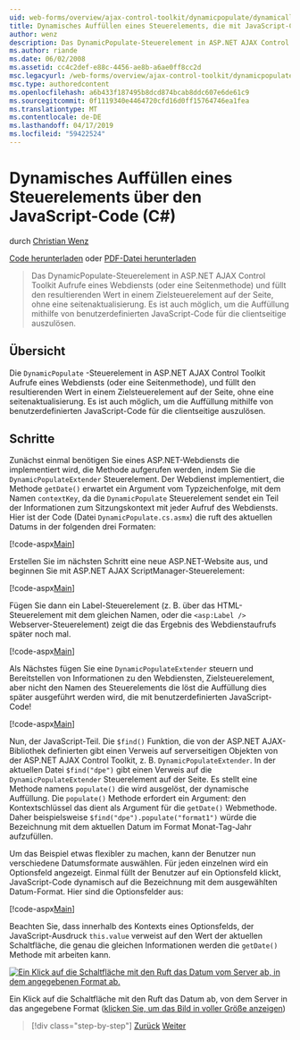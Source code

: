 ```yaml
---
uid: web-forms/overview/ajax-control-toolkit/dynamicpopulate/dynamically-populating-a-control-using-javascript-code-cs
title: Dynamisches Auffüllen eines Steuerelements, die mit JavaScript-Code (c#) | Microsoft-Dokumentation
author: wenz
description: Das DynamicPopulate-Steuerelement in ASP.NET AJAX Control Toolkit Aufrufe eines Webdiensts (oder eine Seitenmethode) und füllt den resultierenden Wert in ein Zielsteuerelement, auf t...
ms.author: riande
ms.date: 06/02/2008
ms.assetid: cc4c2def-e88c-4456-ae8b-a6ae0ff8cc2d
msc.legacyurl: /web-forms/overview/ajax-control-toolkit/dynamicpopulate/dynamically-populating-a-control-using-javascript-code-cs
msc.type: authoredcontent
ms.openlocfilehash: a6b433f187495b8dcd874bcab8ddc607e6de61c9
ms.sourcegitcommit: 0f1119340e4464720cfd16d0ff15764746ea1fea
ms.translationtype: MT
ms.contentlocale: de-DE
ms.lasthandoff: 04/17/2019
ms.locfileid: "59422524"
---
```

# <a name="dynamically-populating-a-control-using-javascript-code-c"></a>Dynamisches Auffüllen eines Steuerelements über den JavaScript-Code (C#)

durch [Christian Wenz](https://github.com/wenz)

[Code herunterladen](http://download.microsoft.com/download/d/8/f/d8f2f6f9-1b7c-46ad-9252-e1fc81bdea3e/dynamicpopulate1.cs.zip) oder [PDF-Datei herunterladen](http://download.microsoft.com/download/b/6/a/b6ae89ee-df69-4c87-9bfb-ad1eb2b23373/dynamicpopulate1CS.pdf)

> Das DynamicPopulate-Steuerelement in ASP.NET AJAX Control Toolkit Aufrufe eines Webdiensts (oder eine Seitenmethode) und füllt den resultierenden Wert in einem Zielsteuerelement auf der Seite, ohne eine seitenaktualisierung. Es ist auch möglich, um die Auffüllung mithilfe von benutzerdefinierten JavaScript-Code für die clientseitige auszulösen.


## <a name="overview"></a>Übersicht

Die `DynamicPopulate` -Steuerelement in ASP.NET AJAX Control Toolkit Aufrufe eines Webdiensts (oder eine Seitenmethode), und füllt den resultierenden Wert in einem Zielsteuerelement auf der Seite, ohne eine seitenaktualisierung. Es ist auch möglich, um die Auffüllung mithilfe von benutzerdefinierten JavaScript-Code für die clientseitige auszulösen.

## <a name="steps"></a>Schritte

Zunächst einmal benötigen Sie eines ASP.NET-Webdiensts die implementiert wird, die Methode aufgerufen werden, indem Sie die `DynamicPopulateExtender` Steuerelement. Der Webdienst implementiert, die Methode `getDate()` erwartet ein Argument vom Typzeichenfolge, mit dem Namen `contextKey`, da die `DynamicPopulate` Steuerelement sendet ein Teil der Informationen zum Sitzungskontext mit jeder Aufruf des Webdiensts. Hier ist der Code (Datei `DynamicPopulate.cs.asmx`) die ruft des aktuellen Datums in der folgenden drei Formaten:

[!code-aspx[Main](dynamically-populating-a-control-using-javascript-code-cs/samples/sample1.aspx)]

Erstellen Sie im nächsten Schritt eine neue ASP.NET-Website aus, und beginnen Sie mit ASP.NET AJAX ScriptManager-Steuerelement:

[!code-aspx[Main](dynamically-populating-a-control-using-javascript-code-cs/samples/sample2.aspx)]

Fügen Sie dann ein Label-Steuerelement (z. B. über das HTML-Steuerelement mit dem gleichen Namen, oder die `<asp:Label />` Webserver-Steuerelement) zeigt die das Ergebnis des Webdienstaufrufs später noch mal.

[!code-aspx[Main](dynamically-populating-a-control-using-javascript-code-cs/samples/sample3.aspx)]

Als Nächstes fügen Sie eine `DynamicPopulateExtender` steuern und Bereitstellen von Informationen zu den Webdiensten, Zielsteuerelement, aber nicht den Namen des Steuerelements die löst die Auffüllung dies später ausgeführt werden wird, die mit benutzerdefinierten JavaScript-Code!

[!code-aspx[Main](dynamically-populating-a-control-using-javascript-code-cs/samples/sample4.aspx)]

Nun, der JavaScript-Teil. Die `$find()` Funktion, die von der ASP.NET AJAX-Bibliothek definierten gibt einen Verweis auf serverseitigen Objekten von der ASP.NET AJAX Control Toolkit, z. B. `DynamicPopulateExtender`. In der aktuellen Datei `$find("dpe")` gibt einen Verweis auf die `DynamicPopulateExtender` Steuerelement auf der Seite. Es stellt eine Methode namens `populate()` die wird ausgelöst, der dynamische Auffüllung. Die `populate()` Methode erfordert ein Argument: den Kontextschlüssel das dient als Argument für die `getDate()` Webmethode. Daher beispielsweise `$find("dpe").populate("format1")` würde die Bezeichnung mit dem aktuellen Datum im Format Monat-Tag-Jahr aufzufüllen.

Um das Beispiel etwas flexibler zu machen, kann der Benutzer nun verschiedene Datumsformate auswählen. Für jeden einzelnen wird ein Optionsfeld angezeigt. Einmal füllt der Benutzer auf ein Optionsfeld klickt, JavaScript-Code dynamisch auf die Bezeichnung mit dem ausgewählten Datum-Format. Hier sind die Optionsfelder aus:

[!code-aspx[Main](dynamically-populating-a-control-using-javascript-code-cs/samples/sample5.aspx)]

Beachten Sie, dass innerhalb des Kontexts eines Optionsfelds, der JavaScript-Ausdruck `this.value` verweist auf den Wert der aktuellen Schaltfläche, die genau die gleichen Informationen werden die `getDate()` Methode mit arbeiten kann.


[![Ein Klick auf die Schaltfläche mit den Ruft das Datum vom Server ab, in dem angegebenen Format ab.](dynamically-populating-a-control-using-javascript-code-cs/_static/image2.png)](dynamically-populating-a-control-using-javascript-code-cs/_static/image1.png)

Ein Klick auf die Schaltfläche mit den Ruft das Datum ab, von dem Server in das angegebene Format ([klicken Sie, um das Bild in voller Größe anzeigen](dynamically-populating-a-control-using-javascript-code-cs/_static/image3.png))

> [!div class="step-by-step"]
> [Zurück](dynamically-populating-a-control-cs.md)
> [Weiter](using-dynamicpopulate-with-a-user-control-and-javascript-cs.md)
